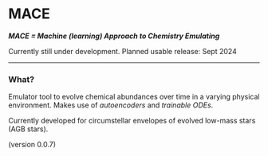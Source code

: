 # MACE

***MACE = Machine (learning) Approach to Chemistry Emulating***

Currently still under development. 
Planned usable release: Sept 2024

---

### What?
Emulator tool to evolve chemical abundances over time in a varying physical environment.
Makes use of *autoencoders* and *trainable ODEs*.

Currently developed for circumstellar envelopes of evolved low-mass stars (AGB stars). 



(version 0.0.7)
